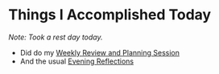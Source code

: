 # Things I Accomplished Today

_Note: Took a rest day today._

- Did do my [Weekly Review and Planning Session](../../../routines/personal-health-and-wellness-routine-2024-week-1.md)
- And the usual [Evening Reflections](../../../routines/evening-reflections.md)
